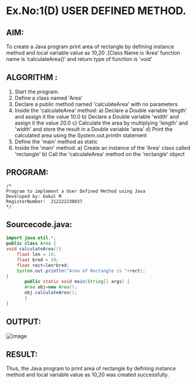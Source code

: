 # Ex.No:1(D) USER DEFINED METHOD.

## AIM:
To create a Java program print area of rectangle by defining instance method and local variable value as 10,20 .[Class Name is ‘Area’ function name is ‘calculateArea()’ and return type of function is ’void’

## ALGORITHM :
1.	Start the program.
2.	Define a class named 'Area'
3.	Declare a public method named 'calculateArea' with no parameters
4.	Inside the 'calculateArea' method:
a)	Declare a Double variable 'length' and assign it the value 10.0
b)	Declare a Double variable 'width' and assign it the value 20.0
c)	Calculate the area by multiplying 'length' and 'width' and store the result in a Double variable 'area'
d)	Print the calculated area using the System.out.println statement
5.	Define the 'main' method as static
6.	Inside the 'main' method:
a)	Create an instance of the 'Area' class called 'rectangle'
b)	Call the 'calculateArea' method on the 'rectangle' object




## PROGRAM:
 ```
/*
Program to implement a User Defined Method using Java
Developed by: Gokul M
RegisterNumber:  212222230037
*/
```

## Sourcecode.java:
```java
import java.util.*;
public class Area {
void calculateArea(){
    float len = 10;
    float bred = 20;
    float rect=len*bred;
    System.out.println("Area of Rectangle is "+rect);
}
       public static void main(String[] args) {
       Area obj=new Area();
       obj.calculateArea();
       }
}
```






## OUTPUT:
![image](https://github.com/user-attachments/assets/04817140-93a5-45be-985f-ef5afffa5546)



## RESULT:
Thus, the Java program to print area of rectangle by defining instance method and local variable value as 10,20 was created successfully.

